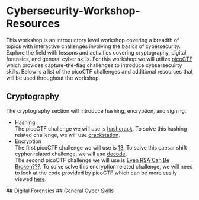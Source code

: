 # Cybersecurity-Workshop-Resources
This workshop is an introductory level workshop covering a breadth of topics with interactive challenges involving the basics of cybersecurity. Explore the field with lessons and activities covering cryptography, digital forensics, and general cyber skills. For this workshop we will utilize [picoCTF](https://picoctf.org) which provides capture-the-flag challenges to introduce cybsersecuirty skills. Below is a list of the picoCTF challenges and additional resources that will be used throughout the workshop.
## Cryptography
The cryptography section will introduce hashing, encryption, and signing.
<ul>
  <li> Hashing<br>
    The picoCTF challenge we will use is <a href="https://play.picoctf.org/practice/challenge/475">hashcrack</a>. To solve this hashing related challenge, we will use <a href="https://crackstation.net/">crackstation</a>.
  </li>
  <li> Encryption<br>
    The first picoCTF challenge we will use is <a href="https://play.picoctf.org/practice/challenge/62">13</a>. To solve this caesar shift cypher related challenge, we will use <a href="https://www.dcode.fr/caesar-cipher">decode</a>.<br>
    The second picoCTF challenge we will use is <a href="https://play.picoctf.org/practice/challenge/470">Even RSA Can Be Broken???</a>. To solve solve this encryption related challenge, we will need to look at the code provided by picoCTF which can be more easily viewed <a href="">here</a>.
  </li>
</ul>
## Digital Forensics
## General Cyber Skills
